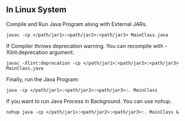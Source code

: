 
## In Linux System

Compile and Run Java Program along with External JARs.
```
javac -cp </path/jar1>:<path/jar2>:<path/jar3> MainClass.java

```
If Compiler throws deprecation warning. You can recompile with -Xlint:deprecation argument.
```
javac -Xlint:deprecation -cp </path/jar1>:<path/jar2>:<path/jar3> MainClass.java

```
Finally, run the Java Program:

```
java -cp </path/jar1>:<path/jar2>:<path/jar3>:. MainClass

```
If you want to run Java Process in Background. You can use nohup.
```
nohup java -cp </path/jar1>:<path/jar2>:<path/jar3>:. MainClass &
```